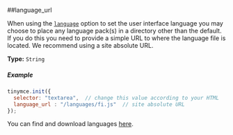 ##language_url

When using the [`language`](#language) option to set the user interface language you may choose to place any language pack(s) in a directory other than the default. If you do this you need to provide a simple URL to where the language file is located. We recommend using a site absolute URL.

**Type:** `String`

##### Example

```js
tinymce.init({
  selector: "textarea",  // change this value according to your HTML
  language_url : "/languages/fi.js"  // site absolute URL
});
```

You can find and download languages [here](http://www.tinymce.com/i18n/).
